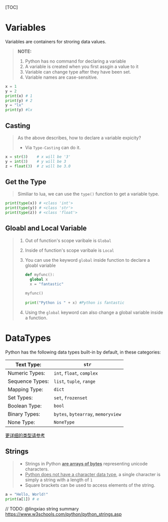 [TOC]

# Variables

Variables are containers for stroring data values.

> **NOTE:**
>
> 1. Python has no command for declaring a variable
> 2. A variable is created when you first assgin a value to it
> 3. Variable can change type after they have been set.
> 4. Variable names are case-sensitive.

```python
x = 1
y = 2
print(x) # 1
print(y) # 2
y = "lx"
print(y) #lx
```

## Casting

> As the above describes, how to declare a variable expicity?
>
> - Via `Type-Casting` can do it. 

```python
x = str(3)    # x will be '3'
y = int(3)    # y will be 3
z = float(3)  # z will be 3.0
```

## Get the Type

> Similiar to lua, we can use the `type()` function to get a variable type.

```python
print(type(x)) # <class 'int'>
print(type(y)) # <class 'str'>
print(type(z)) # <class 'float'>
```

## Gloabl and Local Variable

> 1. Out of function's scope varibale is `Global`
>
> 2. Inside of function's scope varibale is `Local`
>
> 3. You can use the keyword `global` inside function to declare a gloabl variable
>
>    ```python
>    def myfunc():
>      global x
>      x = "fantastic"
>       
>    myfunc()
>       
>    print("Python is " + x) #Python is fantastic
>    ```
>  4. Using the `global` keyword can also change a global variable inside a function.

# DataTypes

Python has the following data types built-in by default, in these categories:

| Text Type:      | `str`                              |
| --------------- | ---------------------------------- |
| Numeric Types:  | `int`, `float`, `complex`          |
| Sequence Types: | `list`, `tuple`, `range`           |
| Mapping Type:   | `dict`                             |
| Set Types:      | `set`, `frozenset`                 |
| Boolean Type:   | `bool`                             |
| Binary Types:   | `bytes`, `bytearray`, `memoryview` |
| None Type:      | `NoneType`                         |

[更详细的类型请参考](https://www.w3schools.com/python/python_datatypes.asp)

## Strings

> - Strings in Python <u>**are arrays of bytes**</u> representing unicode characters.
> - <u>Python does not have a character data type</u>, a single character is simply a string with a length of `1`
> - Square brackets can be used to access elements of the string.

```python
a = "Hello, World!"
print(a[1]) # e
```

// TODO: @lingxiao string summary	https://www.w3schools.com/python/python_strings.asp

